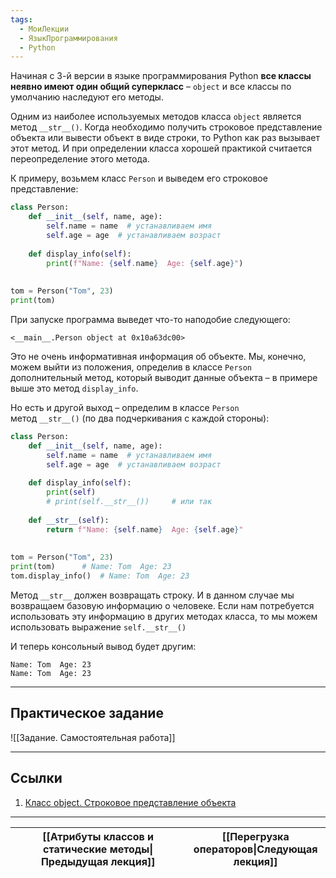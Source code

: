 ```yaml
---
tags:
  - МоиЛекции
  - ЯзыкПрограммирования
  - Python
---
```

Начиная с 3-й версии в языке программирования Python **все классы неявно имеют один общий суперкласс** – `object` и все классы по умолчанию наследуют его методы.

Одним из наиболее используемых методов класса `object` является метод `__str__()`. Когда необходимо получить строковое представление объекта или вывести объект в виде строки, то Python как раз вызывает этот метод. И при определении класса хорошей практикой считается переопределение этого метода.

К примеру, возьмем класс `Person` и выведем его строковое представление:

```python
class Person:
    def __init__(self, name, age):
        self.name = name  # устанавливаем имя
        self.age = age  # устанавливаем возраст
 
    def display_info(self):
        print(f"Name: {self.name}  Age: {self.age}")
 
 
tom = Person("Tom", 23)
print(tom)
```

При запуске программа выведет что-то наподобие следующего:

```
<__main__.Person object at 0x10a63dc00>
```

Это не очень информативная информация об объекте. Мы, конечно, можем выйти из положения, определив в классе `Person` дополнительный метод, который выводит данные объекта – в примере выше это метод `display_info`.

Но есть и другой выход – определим в классе `Person` метод `__str__()` (по два подчеркивания с каждой стороны):

```python
class Person:
    def __init__(self, name, age):
        self.name = name  # устанавливаем имя
        self.age = age  # устанавливаем возраст
 
    def display_info(self):
        print(self)
        # print(self.__str__())     # или так
 
    def __str__(self):
        return f"Name: {self.name}  Age: {self.age}"
 
 
tom = Person("Tom", 23)
print(tom)      # Name: Tom  Age: 23
tom.display_info()  # Name: Tom  Age: 23
```

Метод `__str__` должен возвращать строку. И в данном случае мы возвращаем базовую информацию о человеке. Если нам потребуется использовать эту информацию в других методах класса, то мы можем использовать выражение `self.__str__()`

И теперь консольный вывод будет другим:

```
Name: Tom  Age: 23
Name: Tom  Age: 23
```

---
## Практическое задание

![[Задание. Самостоятельная работа]]

---
## Ссылки

1. [Класс object. Строковое представление объекта](https://metanit.com/python/tutorial/7.5.php)

---

| [[Атрибуты классов и статические методы\|Предыдущая лекция]] | [[Перегрузка операторов\|Следующая лекция]] |
| ------------------------------------------------------------ | ------------------------------------------- |

